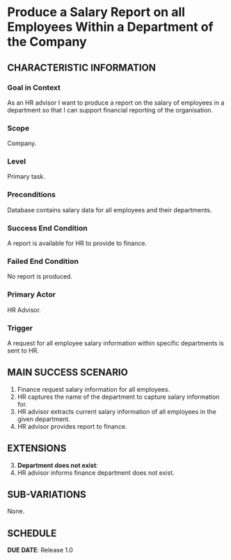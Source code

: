 # Produce a Salary Report on all Employees Within a Department of the Company

## CHARACTERISTIC INFORMATION

### Goal in Context

As an HR advisor I want to produce a report on the salary of employees in a department so that I can support financial reporting of the organisation.

### Scope

Company.

### Level

Primary task.

### Preconditions

Database contains salary data for all employees and their departments.

### Success End Condition

A report is available for HR to provide to finance.

### Failed End Condition

No report is produced.

### Primary Actor

HR Advisor.

### Trigger

A request for all employee salary information within specific departments is sent to HR.

## MAIN SUCCESS SCENARIO

1. Finance request salary information for all employees.
2. HR captures the name of the department to capture salary information for.
2. HR advisor extracts current salary information of all employees in the given department.
3. HR advisor provides report to finance.

## EXTENSIONS

3. **Department does not exist**:
1. HR advisor informs finance department does not exist. 

## SUB-VARIATIONS

None.

## SCHEDULE

**DUE DATE**: Release 1.0
